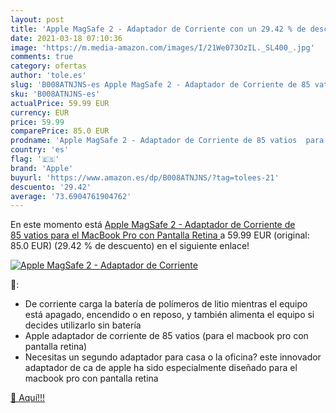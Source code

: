 ```yaml
---
layout: post
title: 'Apple MagSafe 2 - Adaptador de Corriente con un 29.42 % de descuento'
date: 2021-03-18 07:10:36
image: 'https://m.media-amazon.com/images/I/21We073OzIL._SL400_.jpg'
comments: true
category: ofertas
author: 'tole.es'
slug: 'B008ATNJNS-es Apple MagSafe 2 - Adaptador de Corriente de 85 vatios para...'
sku: 'B008ATNJNS-es'
actualPrice: 59.99 EUR
currency: EUR
price: 59.99
comparePrice: 85.0 EUR
prodname: 'Apple MagSafe 2 - Adaptador de Corriente de 85 vatios  para el MacBook Pro con Pantalla Retina '
country: 'es'
flag: '🇪🇸'
brand: 'Apple'
buyurl: 'https://www.amazon.es/dp/B008ATNJNS/?tag=tolees-21'
descuento: '29.42'
average: '73.6904761904762'
---
```


En este momento está [Apple MagSafe 2 - Adaptador de Corriente de 85 vatios  para el MacBook Pro con Pantalla Retina ](https://www.amazon.es/dp/B008ATNJNS/?tag=tolees-21) a 59.99 EUR (original: 85.0 EUR) (29.42 %  de descuento) en el siguiente enlace!

[![Apple MagSafe 2 - Adaptador de Corriente](https://m.media-amazon.com/images/I/21We073OzIL._SL400_.jpg)](https://www.amazon.es/dp/B008ATNJNS/?tag=tolees-21)

🔎:

- De corriente carga la batería de polímeros de litio mientras el equipo está apagado, encendido o en reposo, y también alimenta el equipo si decides utilizarlo sin batería
- Apple adaptador de corriente de 85 vatios (para el macbook pro con pantalla retina)
- Necesitas un segundo adaptador para casa o la oficina? este innovador adaptador de ca de apple ha sido especialmente diseñado para el macbook pro con pantalla retina

[🛒 Aquí!!!](https://www.amazon.es/dp/B008ATNJNS/?tag=tolees-21)

